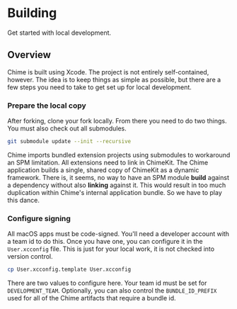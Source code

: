 # Building

Get started with local development.

## Overview

Chime is built using Xcode. The project is not entirely self-contained, however. The idea is to keep things as simple as possible, but there are a few steps you need to take to get set up for local development. 

### Prepare the local copy

After forking, clone your fork locally. From there you need to do two things. You must also check out all submodules.

```sh
git submodule update --init --recursive
```

Chime imports bundled extension projects using submodules to workaround an SPM limitation. All extensions need to link in ChimeKit. The Chime application builds a single, shared copy of ChimeKit as a dynamic framework. There is, it seems, no way to have an SPM module **build** against a dependency without also **linking** against it. This would result in too much duplication within Chime's internal application bundle. So we have to play this dance.

### Configure signing

All macOS apps must be code-signed. You'll need a developer account with a team id to do this. Once you have one, you can configure it in the `User.xcconfig` file. This is just for your local work, it is not checked into version control.

```sh
cp User.xcconfig.template User.xcconfig
```

There are two values to configure here. Your team id must be set for `DEVELOPMENT_TEAM`. Optionally, you can also control the `BUNDLE_ID_PREFIX` used for all of the Chime artifacts that require a bundle id.
